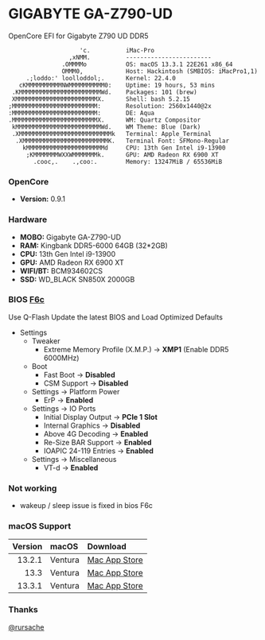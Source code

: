 # GIGABYTE GA-Z790-UD

OpenCore EFI for Gigabyte Z790 UD DDR5


```text
                    'c.          iMac-Pro 
                 ,xNMM.          ------------------------ 
               .OMMMMo           OS: macOS 13.3.1 22E261 x86_64
               OMMM0,            Host: Hackintosh (SMBIOS: iMacPro1,1) 
     .;loddo:' loolloddol;.      Kernel: 22.4.0 
   cKMMMMMMMMMMNWMMMMMMMMMM0:    Uptime: 19 hours, 53 mins
 .KMMMMMMMMMMMMMMMMMMMMMMMWd.    Packages: 101 (brew)
 XMMMMMMMMMMMMMMMMMMMMMMMX.      Shell: bash 5.2.15 
;MMMMMMMMMMMMMMMMMMMMMMMM:       Resolution: 2560x1440@2x 
:MMMMMMMMMMMMMMMMMMMMMMMM:       DE: Aqua 
.MMMMMMMMMMMMMMMMMMMMMMMMX.      WM: Quartz Compositor 
 kMMMMMMMMMMMMMMMMMMMMMMMMWd.    WM Theme: Blue (Dark) 
 .XMMMMMMMMMMMMMMMMMMMMMMMMMMk   Terminal: Apple_Terminal 
  .XMMMMMMMMMMMMMMMMMMMMMMMMK.   Terminal Font: SFMono-Regular 
    kMMMMMMMMMMMMMMMMMMMMMMd     CPU: 13th Gen Intel i9-13900 
     ;KMMMMMMMWXXWMMMMMMMk.      GPU: AMD Radeon RX 6900 XT 
       .cooc,.    .,coo:.        Memory: 13247MiB / 65536MiB
```

### OpenCore 
* **Version:** 0.9.1

### Hardware

* **MOBO:** Gigabyte GA-Z790-UD
* **RAM:** Kingbank DDR5-6000 64GB (32*2GB)
* **CPU:** 13th Gen Intel i9-13900
* **GPU:** AMD Radeon RX 6900 XT
* **WIFI/BT:** BCM934602CS
* **SSD:** WD_BLACK SN850X 2000GB


### BIOS [F6c](https://download.gigabyte.com/FileList/BIOS/mb_bios_z790-ud_f6c.zip)
Use Q-Flash Update the latest BIOS and Load Optimized Defaults
* Settings
	* Tweaker
		*  Extreme Memory Profile (X.M.P.) → **XMP1** (Enable DDR5 6000MHz)
	* Boot
		*  Fast Boot → **Disabled**
		*  CSM Support → **Disabled**
	* Settings → Platform Power
		* ErP → **Enabled**
	* Settings → IO Ports
		* Initial Display Output → **PCIe 1 Slot**
		* Internal Graphics → **Disabled**	
		* Above 4G Decoding → **Enabled**
		* Re-Size BAR Support → **Enabled** 
		* IOAPIC 24-119 Entries → **Enabled**
	* Settings → Miscellaneous
		* VT-d → **Enabled**


### Not working
* wakeup / sleep issue is fixed in bios F6c

### macOS Support
| Version   | macOS | Download |
| --------: | :---- | :------- |
| 13.2.1 | Ventura | [Mac App Store](https://apps.apple.com/us/app/macos-ventura/id1638787999?mt=12) |
| 13.3 | Ventura | [Mac App Store](https://apps.apple.com/us/app/macos-ventura/id1638787999?mt=12) |
| 13.3.1 | Ventura | [Mac App Store](https://apps.apple.com/us/app/macos-ventura/id1638787999?mt=12) |


### Thanks

[@rursache](https://github.com/rursache/Hackintosh-13900k-Z690-AORUS-ELITE-AX-DDR5-AMD-6900XT)

